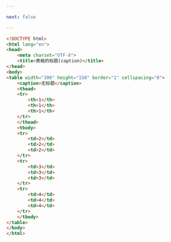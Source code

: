 ```yaml
---

next: false

---
```




<BlogInfo id="146" title="24.表格的标题" author="白日梦想猿" pv=0 read_times=0 pre_cost_time="0分29秒" category="html5学习" tag_list="['html5学习']" create_time="2020.07.15 14:22:22" update_time="2020.10.27 16:10:38" />

```html
<!DOCTYPE html>
<html lang="en">
<head>
    <meta charset="UTF-8">
    <title>表格的标题(caption)</title>
</head>
<body>
<table width="300" height="150" border="1" cellspacing="0">
    <caption>无标题</caption>
    <thead>
    <tr>
        <th>1</th>
        <th>1</th>
        <th>1</th>
    </tr>
    </thead>
    <tbody>
    <tr>
        <td>2</td>
        <td>2</td>
        <td>2</td>
    </tr>
    <tr>
        <td>3</td>
        <td>3</td>
        <td>3</td>
    </tr>
    <tr>
        <td>4</td>
        <td>4</td>
        <td>4</td>
    </tr>
    </tbody>
</table>
</body>
</html>
```



<ActionBox />
